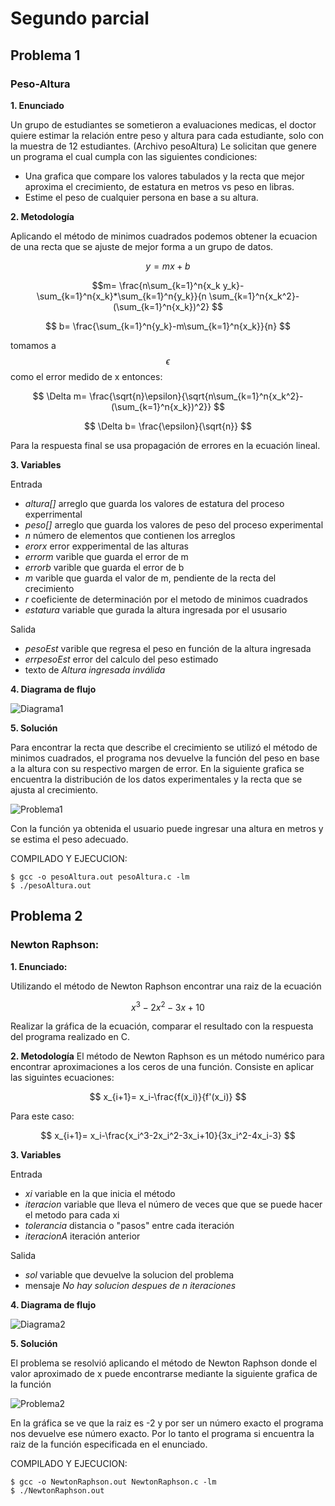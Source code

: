 # Segundo parcial
## Problema 1
### Peso-Altura
**1. Enunciado**

Un grupo de estudiantes se sometieron a evaluaciones medicas, el doctor quiere estimar la relación entre peso y altura para cada estudiante, solo con la muestra de 12 estudiantes. (Archivo pesoAltura)
Le solicitan que genere un programa el cual cumpla con las siguientes condiciones:
 - Una grafica que compare los valores tabulados y la recta que mejor aproxima el crecimiento, de estatura en metros vs peso en libras.
 - Estime el peso de cualquier persona en base a su altura.

**2. Metodología**

Aplicando el método de minimos cuadrados podemos obtener la ecuacion de una recta que se ajuste de mejor forma a un grupo de datos.

$$ y=mx+b $$

$$m= \frac{n\sum_{k=1}^n{x_k y_k}- \sum_{k=1}^n{x_k}*\sum_{k=1}^n{y_k}}{n \sum_{k=1}^n{x_k^2}-(\sum_{k=1}^n{x_k})^2} $$

$$ b= \frac{\sum_{k=1}^n{y_k}-m\sum_{k=1}^n{x_k}}{n} $$

tomamos a $$\epsilon$$ como el error medido de x entonces:

$$ \Delta m= \frac{\sqrt{n}\epsilon}{\sqrt{n\sum_{k=1}^n{x_k^2}-(\sum_{k=1}^n{x_k})^2}} $$

$$ \Delta b= \frac{\epsilon}{\sqrt{n}} $$

Para la respuesta final se usa propagación de errores en la ecuación lineal.

**3. Variables**

Entrada
 - *altura[]* arreglo que guarda los valores de estatura del proceso experrimental
 - *peso[]* arreglo que guarda los valores de peso del proceso experimental
 - *n* número de elementos que contienen los arreglos
 - *erorx* error expperimental de las alturas
 - *errorm* varible que guarda el error de m
 - *errorb* varible que guarda el error de b
 - *m* varible que guarda el valor de m, pendiente de la recta del crecimiento
 - *r*  coeficiente de determinación por el metodo de minimos cuadrados
 - *estatura* variable que gurada la altura ingresada por el ususario

Salida
 - *pesoEst* varible que regresa el peso en función de la altura ingresada
 - *errpesoEst* error del calculo del peso estimado
 - texto de *Altura ingresada inválida*

**4. Diagrama de flujo**

![Diagrama1](diagrama1.jpg)

**5. Solución**

Para encontrar la recta que describe el crecimiento se utilizó el método de minimos cuadrados, el programa nos devuelve la función del peso en base a la altura con su respectivo margen de error. En la siguiente grafica se encuentra la distribución de los datos experimentales y la recta que se ajusta al crecimiento.

![Problema1](pesoAltura.jpg)

Con la función ya obtenida el usuario puede ingresar una altura en metros y se estima el peso adecuado.

COMPILADO Y EJECUCION:

```
$ gcc -o pesoAltura.out pesoAltura.c -lm
$ ./pesoAltura.out
```

## Problema 2
### Newton Raphson:
**1. Enunciado:** 

Utilizando el método de Newton Raphson encontrar una raiz de la ecuación

$$ x^3-2x^2-3x+10 $$

Realizar la gráfica de la ecuación,  comparar el resultado con la respuesta del programa realizado en C.

**2. Metodología**
El método de Newton Raphson es un método numérico para encontrar aproximaciones a los ceros de una función.
Consiste en aplicar las siguintes ecuaciones:

$$ x_{i+1}= x_i-\frac{f(x_i)}{f'(x_i)} $$

Para este caso:

$$ x_{i+1}= x_i-\frac{x_i^3-2x_i^2-3x_i+10}{3x_i^2-4x_i-3}  $$

**3. Variables**

Entrada
 - *xi* variable en la que inicia el método
 - *iteracion* variable que lleva el número de veces que que se puede hacer el metodo para cada xi
 - *tolerancia* distancia o "pasos" entre cada iteración
 - *iteracionA* iteración anterior

Salida
 - *sol* variable que devuelve la solucion del problema
 - mensaje *No hay solucion despues de n iteraciones*

**4. Diagrama de flujo**

![Diagrama2](diagramanewton.jpg)

**5. Solución**

El problema se resolvió aplicando el método de Newton Raphson donde el valor aproximado de x puede encontrarse mediante la siguiente grafica de la función

![Problema2](newtonraphson.jpg)

En la gráfica se ve que la raiz es -2 y por ser un número exacto el programa nos devuelve ese número exacto. Por lo tanto el programa si encuentra la raiz de la función especificada en el enunciado.

COMPILADO Y EJECUCION:

```
$ gcc -o NewtonRaphson.out NewtonRaphson.c -lm
$ ./NewtonRaphson.out
```
    

